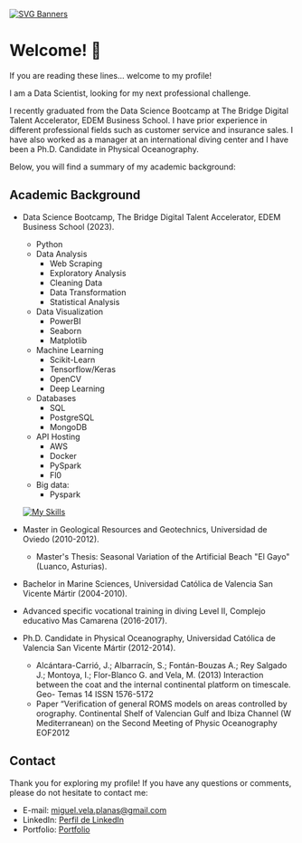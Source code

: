[![SVG Banners](https://svg-banners.vercel.app/api?type=typeWriter&text1=Miguel%20Vela%20👨‍💻&width=800&height=400)](https://github.com/Akshay090/svg-banners)

# Welcome! 👋

If you are reading these lines... welcome to my profile!

I am a Data Scientist, looking for my next professional challenge.

I recently graduated from the Data Science Bootcamp at The Bridge Digital Talent Accelerator, EDEM Business School. I have prior experience in different professional fields such as customer service and insurance sales. I have also worked as a manager at an international diving center and I have been a Ph.D. Candidate in Physical Oceanography.

Below, you will find a summary of my academic background:

## Academic Background

- Data Science Bootcamp, The Bridge Digital Talent Accelerator, EDEM Business School (2023).
    - Python
    - Data Analysis
        - Web Scraping
        - Exploratory Analysis
        - Cleaning Data
        - Data Transformation
        - Statistical Analysis
    - Data Visualization
        - PowerBI
        - Seaborn
        - Matplotlib
    - Machine Learning
        - Scikit-Learn
        - Tensorflow/Keras
        - OpenCV
        - Deep Learning
    - Databases
        - SQL
        - PostgreSQL
        - MongoDB
    - API Hosting
        - AWS
        - Docker
        - PySpark
        - Fl0
    - Big data:
        - Pyspark
    
    [![My Skills](https://skillicons.dev/icons?i=py,vscode,sqlite,mysql,mongodb,postgres,postman,github,tensorflow,aws,docker&perline=11)](https://skillicons.dev)
  
- Master in Geological Resources and Geotechnics, Universidad de Oviedo (2010-2012).
  - Master's Thesis: Seasonal Variation of the Artificial Beach "El Gayo" (Luanco, Asturias).
    
- Bachelor in Marine Sciences, Universidad Católica de Valencia San Vicente Mártir (2004-2010).
  
- Advanced specific vocational training in diving Level II, Complejo educativo Mas Camarena (2016-2017).
  
- Ph.D. Candidate in Physical Oceanography, Universidad Católica de Valencia San Vicente Mártir (2012-2014).
  - Alcántara-Carrió, J.; Albarracín, S.; Fontán-Bouzas A.; Rey Salgado J.; Montoya, I.; Flor-Blanco G. and Vela, M. (2013) Interaction between the coat and the internal continental platform on timescale. Geo-  Temas 14 ISSN 1576-5172
  - Paper “Verification of general ROMS models on areas controlled by orography. Continental Shelf of Valencian Gulf and Ibiza Channel (W Mediterranean) on the Second Meeting of Physic Oceanography EOF2012


## Contact


Thank you for exploring my profile! If you have any questions or comments, please do not hesitate to contact me:

- E-mail: miguel.vela.planas@gmail.com
- LinkedIn: [Perfil de LinkedIn](https://www.linkedin.com/in/miguel-vela/)
- Portfolio: [Portfolio](https://github.com/Mvepla/Portfolio)


